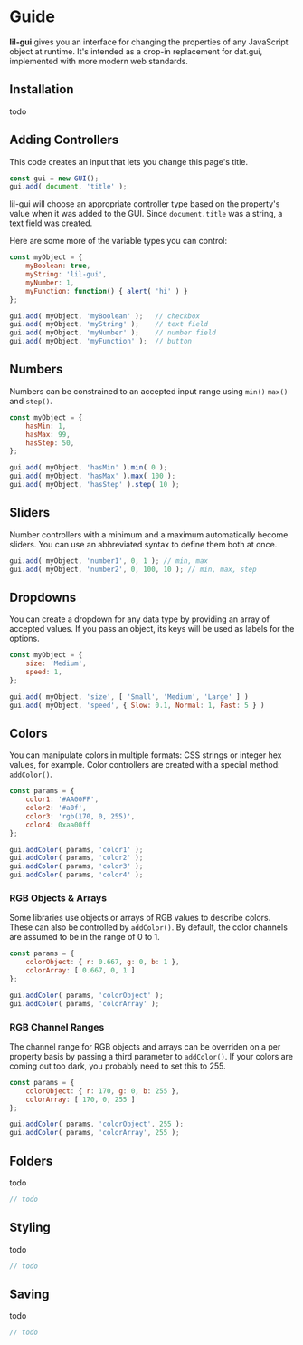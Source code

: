 # Guide

**lil-gui** gives you an interface for changing the properties of any JavaScript object at runtime.
It's intended as a drop-in replacement for dat.gui, implemented with more modern web standards.

## Installation

todo

## Adding Controllers

This code creates an input that lets you change this page's title.

```js
const gui = new GUI();
gui.add( document, 'title' );
```

lil-gui will choose an appropriate controller type based on the property's value when it was added
to the GUI. Since `document.title` was a string, a text field was created.

Here are some more of the variable types you can control:

```js
const myObject = {
	myBoolean: true,
	myString: 'lil-gui',
	myNumber: 1,
	myFunction: function() { alert( 'hi' ) }
};

gui.add( myObject, 'myBoolean' ); 	// checkbox
gui.add( myObject, 'myString' ); 	// text field
gui.add( myObject, 'myNumber' ); 	// number field
gui.add( myObject, 'myFunction' ); 	// button
```

## Numbers

Numbers can be constrained to an accepted input range using `min()` `max()` and `step()`.

```js
const myObject = { 
	hasMin: 1,
	hasMax: 99,
	hasStep: 50,
};

gui.add( myObject, 'hasMin' ).min( 0 );
gui.add( myObject, 'hasMax' ).max( 100 );
gui.add( myObject, 'hasStep' ).step( 10 );
```

## Sliders

Number controllers with a minimum and a maximum automatically become sliders. You can use an 
abbreviated syntax to define them both at once.

```js
gui.add( myObject, 'number1', 0, 1 ); // min, max
gui.add( myObject, 'number2', 0, 100, 10 ); // min, max, step
```

## Dropdowns

You can create a dropdown for any data type by providing an array of accepted values. If you pass an
object, its keys will be used as labels for the options.

```js
const myObject = {
	size: 'Medium',
	speed: 1,
};

gui.add( myObject, 'size', [ 'Small', 'Medium', 'Large' ] )
gui.add( myObject, 'speed', { Slow: 0.1, Normal: 1, Fast: 5 } )
```

## Colors

You can manipulate colors in multiple formats: CSS strings or integer hex values, for example.
Color controllers are created with a special method: `addColor()`.

```js
const params = {
	color1: '#AA00FF',
	color2: '#a0f',
	color3: 'rgb(170, 0, 255)',
	color4: 0xaa00ff
};

gui.addColor( params, 'color1' );
gui.addColor( params, 'color2' );
gui.addColor( params, 'color3' );
gui.addColor( params, 'color4' );
```

### RGB Objects & Arrays

Some libraries use objects or arrays of RGB values to describe colors. These can also be controlled 
by `addColor()`. By default, the color channels are assumed to be in the range of 0 to 1.

```js
const params = {
	colorObject: { r: 0.667, g: 0, b: 1 },
	colorArray: [ 0.667, 0, 1 ]
};

gui.addColor( params, 'colorObject' );
gui.addColor( params, 'colorArray' );
```

### RGB Channel Ranges

The channel range for RGB objects and arrays can be overriden on a per property basis by passing 
a third parameter to `addColor()`. If your colors are coming out too dark, you probably need to set
this to 255.

```js
const params = {
	colorObject: { r: 170, g: 0, b: 255 },
	colorArray: [ 170, 0, 255 ]
};

gui.addColor( params, 'colorObject', 255 );
gui.addColor( params, 'colorArray', 255 );
```

## Folders

todo

```js
// todo
```

## Styling

todo

```js
// todo
```

## Saving

todo

```js
// todo
```
